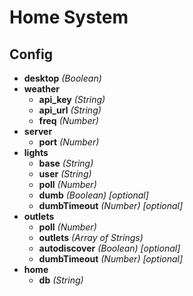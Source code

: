 # Home System

## Config
* **desktop** *(Boolean)*
* **weather**
  * **api_key** *(String)*
  * **api_url** *(String)*
  * **freq** *(Number)*
* **server**
  * **port** *(Number)*
* **lights**
  * **base** *(String)*
  * **user** *(String)*
  * **poll** *(Number)*
  * **dumb** *(Boolean) [optional]*
  * **dumbTimeout** *(Number) [optional]*
* **outlets**
  * **poll** *(Number)*
  * **outlets** *(Array of Strings)*
  * **autodiscover** *(Boolean) [optional]*
  * **dumbTimeout** *(Number) [optional]*
* **home**
  * **db** *(String)*
